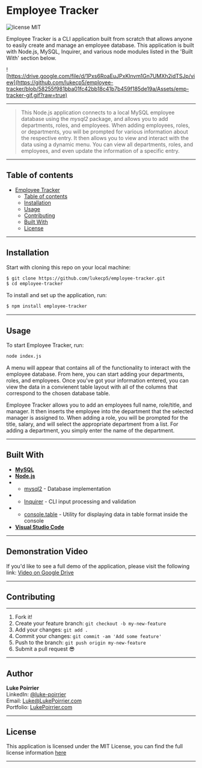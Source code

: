 # **Employee Tracker**
![license MIT](https://img.shields.io/badge/license-MIT-blue.svg)

 Employee Tracker is a CLI application built from scratch that allows anyone to easily create and manage an employee database. This application is built with Node.js, MySQL, Inquirer, and various node modules listed in the 'Built With' section below. 

![https://drive.google.com/file/d/1Pxs6RoaEuJPxKlnvm1Gn7UMXh2idTSJp/view](https://github.com/lukecp5/employee-tracker/blob/58255f981bba01fc42bb18c41b7b459f185de19a/Assets/emp-tracker-gif.gif?raw=true) 

---

> This Node.js application connects to a local MySQL employee database using the _mysql2_ package, and allows you to add departments, roles, and employees. When adding employees, roles, or departments, you will be prompted for various information about the respective entry. It then allows you to view and interact with the data using a dynamic menu. You can view all departments, roles, and employees, and even update the information of a specific entry.

---

## **Table of contents**

- [Employee Tracker](#employee-tracker)
  - [Table of contents](#table-of-contents)
  - [Installation](#installation)
  - [Usage](#usage)
  - [Contributing](#contributing)
  - [Built With](#built-with)
  - [License](#license)
---
## **Installation**

Start with cloning this repo on your local machine:

```sh
$ git clone https://github.com/lukecp5/employee-tracker.git
$ cd employee-tracker
```

To install and set up the application, run:

```sh
$ npm install employee-tracker
```

---

## **Usage**
To start Employee Tracker, run:
```sh
node index.js
```

A menu will appear that contains all of the functionality to interact with the employee database. From here, you can start adding your departments, roles, and employees. Once you've got your information entered, you can view the data in a convienent table layout with all of the columns that correspond to the chosen database table.

Employee Tracker allows you to add an employees full name, role/title, and manager. It then inserts the employee into the department that the selected manager is assigned to. When adding a role, you will be prompted for the title, salary, and will select the appropriate department from a list. For adding a department, you simply enter the name of the department.

---

## **Built With**
* [**MySQL**](https://www.mysql.com/) 
* [**Node.js**](https://nodejs.org/en/about/)
*  - [mysql2](https://www.npmjs.com/package/mysql2) - Database implementation 
*  - [Inquirer](https://www.npmjs.com/package/inquirer) - CLI input processing and validation
*  - [console.table](https://www.npmjs.com/package/console.table) - Utility for displaying data in table format inside the console
* [**Visual Studio Code**](https://code.visualstudio.com/)

---

## **Demonstration Video**
If you'd like to see a full demo of the application, please visit the following link: [Video on Google Drive](https://drive.google.com/file/d/1NqhU8W-d0f6aTS-0DcA6_MjpmYvijm3-/view?usp=sharing)

---

## **Contributing**

---

1.  Fork it!
2.  Create your feature branch: `git checkout -b my-new-feature`
3.  Add your changes: `git add .`
4.  Commit your changes: `git commit -am 'Add some feature'`
5.  Push to the branch: `git push origin my-new-feature`
6.  Submit a pull request :sunglasses:

---

## **Author**
**Luke Poirrier**   
LinkedIn: [@luke-poirrier](https://www.linkedin.com/in/luke-poirrier)  
Email: [Luke@LukePoirrier.com](mailto:Luke@LukePoirrier.com)  
Portfolio: [LukePoirrier.com](http://lukepoirrier.com)  

---

## **License**
This application is licensed under the MIT License, you can find the full license information [here](http://github.com/lukecp5/employee-tracker/LICENSE.txt)

---


